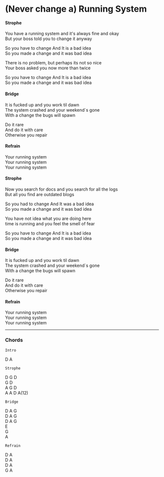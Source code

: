 # (Never change a) Running System

#### Strophe

You have a running system and it's always fine and okay  
But your boss told you to change it anyway

So you have to change And It is a bad idea  
So you made a change and it was bad idea

There is no problem, but perhaps its not so nice  
Your boss asked you now more than twice

So you have to change And It is a bad idea  
So you made a change and it was bad idea

#### Bridge

It is fucked up and you work til dawn  
The system crashed and your weekend`s gone  
With a change the bugs will spawn

Do it rare  
And do it with care  
Otherwise you repair

#### Refrain

Your running system  
Your running system  
Your running system  

#### Strophe

Now you search for docs and you search for all the logs  
But all you find are outdated blogs

So you had to change And It was a bad idea  
So you made a change and it was bad idea

You have not idea what you are doing here  
time is running and you feel the smell of fear

So you have to change And It is a bad idea  
So you made a change and it was bad idea  

#### Bridge

It is fucked up and you work til dawn  
The system crashed and your weekend`s gone  
With a change the bugs will spawn

Do it rare  
And do it with care  
Otherwise you repair

#### Refrain

Your running system  
Your running system  
Your running system  

---

### Chords

    Intro  
D A  
  
    Strophe
  
D G D  
G D  
A G D  
A A D A(12)  
  
    Bridge
  
D A G  
D A G  
D A G  
E  
G  
A  
  
    Refrain
  
D A  
D A  
D A  
G A  
  
